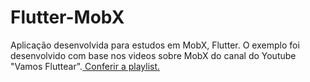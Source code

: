 # Flutter-MobX
 Aplicação desenvolvida para estudos em MobX, Flutter. O exemplo foi desenvolvido com base nos videos sobre MobX do canal do Youtube "Vamos Fluttear".<a href="https://www.youtube.com/playlist?list=PLBoF7z0kJIegMpKOuFU0JPoi81ljY1uoT"> Conferir a playlist.</a>
